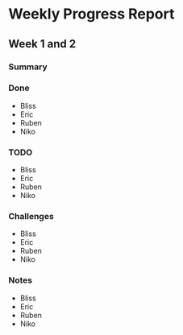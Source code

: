 # Weekly Progress Report

## Week 1 and 2

### Summary



### Done 

 - Bliss
 - Eric
 - Ruben
 - Niko

### TODO

 - Bliss
 - Eric
 - Ruben
 - Niko

### Challenges

 - Bliss
 - Eric
 - Ruben
 - Niko

### Notes

 - Bliss
 - Eric
 - Ruben
 - Niko
